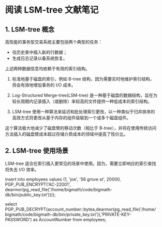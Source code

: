 # 阅读 LSM-tree 文献笔记

## 1. LSM-tree 概念

高性能的事务型交易系统主要包括两个典型的任务：

- 往历史表中插入新的行数据；
- 生成日志记录以备系统恢复。

上述两种数据信息均依赖于有效的索引结构。

1. 标准地基于磁盘的索引，例如 B-tree 结构，因为需要实时地维护索引结构，将会有效地增加事务的 I/O 成本。

2. Log-Structured Merge-tree(LSM-tree) 是一种基于磁盘的数据结构，旨在为较长周期内记录插入（或删除）率较高的文件提供一种低成本的索引结构。

3. LSM-tree 使用一种算法来延迟和批处理索引更改，以一种类似于归并排序的高效方式将更改从基于内存的组件级联到一个或多个磁盘组件。

这个算法极大地减少了磁盘臂的移动次数（相比于 B-tree），并将在使用传统访问方法插入的磁盘臂成本超过存储介质成本的领域中提高了性价比。

## 2. LSM-tree 使用场景

LSM-tree 适合在索引插入更常见的场景中使用。因为，需要立即响应的索引查找将失去 I/O 效率。

insert into employees values (1, 'joe', '56 grove st', 20000, PGP_PUB_ENCRYPT('AC-22001', dearmor(pg_read_file('/home/bigmath/code/bigmath-db/bin/public_key.txt'))));

select PGP_PUB_DECRYPT(account_number::bytea,dearmor(pg_read_file('/home/bigmath/code/bigmath-db/bin/private_key.txt')),'PRIVATE-KEY-PASSWORD') as AccountNumber from employees;
